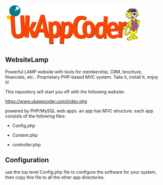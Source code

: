![Request_response_sequence_diagram](https://github.com/PaulGreer1/WebsiteLamp/blob/main/UKAPPCODER_002.png)

## WebsiteLamp

Powerful LAMP website with tools for membership, CRM, brochure, financials, etc.. Proprietary PHP-based MVC system. Take it, install it, enjoy it!

This repository will start you off with the following website:

https://www.ukappcoder.com/index.php

powered by PHP/MySQL web apps. an app has MVC structure. each app consists of the following files:

* Config.php

* Content.php

* controller.php

## Configuration

use the top level Config.php file to configure the software for your system, then copy this file to all the other app directories.
